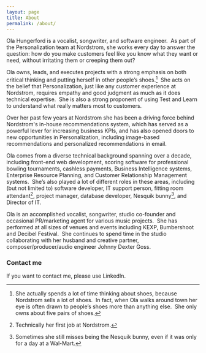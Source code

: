 ```yaml
---
layout: page
title: About
permalink: /about/
---
```


Ola Hungerford is a vocalist, songwriter, and software engineer.  As part of the Personalization team at Nordstrom, she works every day to answer the question: how do you make customers feel like you know what they want or need, without irritating them or creeping them out?


Ola owns, leads, and executes projects with a strong emphasis on both critical thinking and putting herself in other people’s shoes.[^1]  She acts on the belief that Personalization, just like any customer experience at Nordstrom, requires empathy and good judgment as much as it does technical expertise.  She is also a strong proponent of using Test and Learn to understand what really matters most to customers.

Over her past few years at Nordstrom she has been a driving force behind Nordstrom's in-house recommendations system, which has served as a powerful lever for increasing business KPIs, and has also opened doors to new opportunities in Personalization, including image-based recommendations and personalized recommendations in email.

Ola comes from a diverse technical background spanning over a decade, including front-end web development, scoring software for professional bowling tournaments, cashless payments, Business Intelligence systems, Enterprise Resource Planning, and Customer Relationship Management systems.  She’s also played a lot of different roles in these areas, including (but not limited to) software developer, IT support person, fitting room attendant[^2], project manager, database developer, Nesquik bunny[^3], and Director of IT.

Ola is an accomplished vocalist, songwriter, studio co-founder and occasional PR/marketing agent for various music projects.  She has performed at all sizes of venues and events including KEXP, Bumbershoot and Decibel Festival.  She continues to spend time in the studio collaborating with her husband and creative partner, composer/producer/audio engineer Johnny Dexter Goss.



[^1]: She actually spends a lot of time thinking about shoes, because Nordstrom sells a lot of shoes.  In fact, when Ola walks around town her eye is often drawn to people’s shoes more than anything else.  She only owns about five pairs of shoes.

[^2]: Technically her first job at Nordstrom.

[^3]: Sometimes she still misses being the Nesquik bunny, even if it was only for a day at a Wal-Mart.

### Contact me

If you want to contact me, please use LinkedIn.




